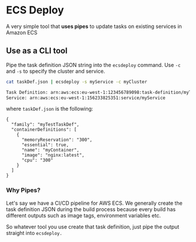 # ECS Deploy

A very simple tool that **uses pipes** to update tasks on existing services in Amazon ECS

## Use as a CLI tool

Pipe the task definition JSON string into the `ecsdeploy` command. Use `-c` and `-s` to specify the cluster and service.

```bash
cat taskDef.json | ecsdeploy -s myService -c myCluster

Task Definition: arn:aws:ecs:eu-west-1:123456789098:task-definition/myTaskDef:17
Service: arn:aws:ecs:eu-west-1:156233825351:service/myService
```

where `taskDef.json` is the following:

```
{
  "family": "myTestTaskDef",
  "containerDefinitions": [
    {
      "memoryReservation": "300",
      "essential": true,
      "name": "myContainer",
      "image": "nginx:latest",
      "cpu": "300"
    }
  ]
}
```

### Why Pipes?
Let's say we have a CI/CD pipeline for AWS ECS. We generally create the task definition JSON during the build process because every build has different outputs such as image tags, environment variables etc.

So whatever tool you use create that task definition, just pipe the output straight into `ecsdeploy.`
